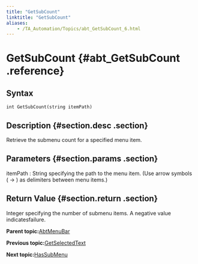 ```yaml
--- 
title: "GetSubCount"
linktitle: "GetSubCount"
aliases: 
    - /TA_Automation/Topics/abt_GetSubCount_6.html
---
```

# GetSubCount {#abt_GetSubCount .reference}

## Syntax

`int GetSubCount(string itemPath)`

## Description {#section.desc .section}

Retrieve the submenu count for a specified menu item.

## Parameters {#section.params .section}

itemPath
:   String specifying the path to the menu item. \(Use arrow symbols \( -\> \) as delimiters between menu items.\)

## Return Value {#section.return .section}

Integer specifying the number of submenu items. A negative value indicatesfailure.

**Parent topic:**[AbtMenuBar](../../TA_Automation/Topics/abt_AbtMenuBar.html)

**Previous topic:**[GetSelectedText](../../TA_Automation/Topics/abt_GetSelectedText_6.html)

**Next topic:**[HasSubMenu](../../TA_Automation/Topics/abt_HasSubMenu_6.html)

